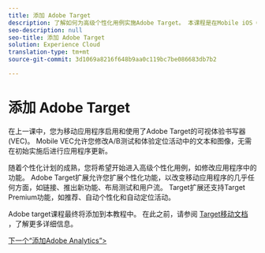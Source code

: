 ```yaml
---
title: 添加 Adobe Target
description: 了解如何为高级个性化用例实施Adobe Target。 本课程是在Mobile iOS Objective-C应用程序中实施Experience cloud的一部分。
seo-description: null
seo-title: 添加 Adobe Target
solution: Experience Cloud
translation-type: tm+mt
source-git-commit: 3d1069a8216f648b9aa0c119bc7be086683db7b2

---
```



# 添加 Adobe Target

在上一课中，您为移动应用程序启用和使用了Adobe Target的可视体验书写器(VEC)。 Mobile VEC允许您修改A/B测试和体验定位活动中的文本和图像，无需在初始实施后进行应用程序更新。

随着个性化计划的成熟，您将希望开始进入高级个性化用例，如修改应用程序中的功能。 Adobe Target扩展允许您扩展个性化功能，以改变移动应用程序的几乎任何方面，如链接、推出新功能、布局测试和用户流。 Target扩展还支持Target Premium功能，如推荐、自动个性化和自动定位活动。

Adobe target课程最终将添加到本教程中。 在此之前，请参阅 [Target移动文档](https://aep-sdks.gitbook.io/docs/using-mobile-extensions/adobe-target) ，了解更多详细信息。

[下一个“添加Adobe Analytics”&gt;](analytics.md)